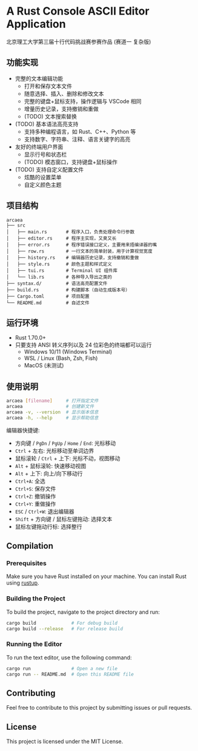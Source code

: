 # A Rust Console ASCII Editor Application

北京理工大学第三届十行代码挑战赛参赛作品 (赛道一 复杂版)

## 功能实现

- 完整的文本编辑功能
  - 打开和保存文本文件
  - 随意选择、插入、删除和修改文本
  - 完整的键盘+鼠标支持，操作逻辑与 VSCode 相同
  - 增量历史记录，支持撤销和重做
  - (TODO) 文本搜索替换
- (TODO) 基本语法高亮支持
  - 支持多种编程语言，如 Rust、C++、Python 等
  - 支持数字、字符串、注释、语言关键字的高亮
- 友好的终端用户界面
  - 显示行号和状态栏
  - (TODO) 模态窗口，支持键盘+鼠标操作
- (TODO) 支持自定义配置文件
  - 炫酷的设置菜单
  - 自定义颜色主题

## 项目结构

```
arcaea
├── src
│   ├── main.rs       # 程序入口，负责处理命令行参数
│   ├── editor.rs     # 程序主实现，又臭又长
│   ├── error.rs      # 程序错误接口定义，主要用来捂编译器的嘴
│   ├── row.rs        # 一行文本的简单封装，用于计算视觉宽度
│   ├── history.rs    # 编辑器历史记录，支持撤销和重做
│   ├── style.rs      # 颜色主题和样式定义
│   ├── tui.rs        # Terminal UI 组件库
│   └── lib.rs        # 各种导入导出之类的
├── syntax.d/         # 语法高亮配置文件
├── build.rs          # 构建脚本（自动生成版本号）
├── Cargo.toml        # 项目配置
└── README.md         # 自述文件
```

## 运行环境

- Rust 1.70.0+
- 只要支持 ANSI 转义序列以及 24 位彩色的终端都可以运行
  - Windows 10/11 (Windows Terminal)
  - WSL / Linux (Bash, Zsh, Fish)
  - MacOS (未测试)

## 使用说明

```bash
arcaea [filename]     # 打开指定文件
arcaea                # 创建新文件
arcaea -v, --version  # 显示版本信息
arcaea -h, --help     # 显示帮助信息
```

编辑器快捷键:

- 方向键 / `PgDn` / `PgUp` / `Home` / `End`: 光标移动
- `Ctrl` + 左右: 光标移动至单词边界
- 鼠标滚轮 / `Ctrl` + 上下: 光标不动，视图移动
- `Alt` + 鼠标滚轮: 快速移动视图
- `Alt` + 上下: 向上/向下移动行
- `Ctrl+A`: 全选
- `Ctrl+S`: 保存文件
- `Ctrl+Z`: 撤销操作
- `Ctrl+Y`: 重做操作
- `ESC` / `Ctrl+W`: 退出编辑器
- `Shift` + 方向键 / 鼠标左键拖动: 选择文本
- 鼠标左键拖动行标: 选择整行

## Compilation

### Prerequisites

Make sure you have Rust installed on your machine. You can install Rust using [rustup](https://rustup.rs/).

### Building the Project

To build the project, navigate to the project directory and run:

```bash
cargo build             # For debug build
cargo build --release   # For release build
```

### Running the Editor

To run the text editor, use the following command:

```bash
cargo run               # Open a new file
cargo run -- README.md  # Open this README file
```

## Contributing

Feel free to contribute to this project by submitting issues or pull requests.

## License

This project is licensed under the MIT License.
